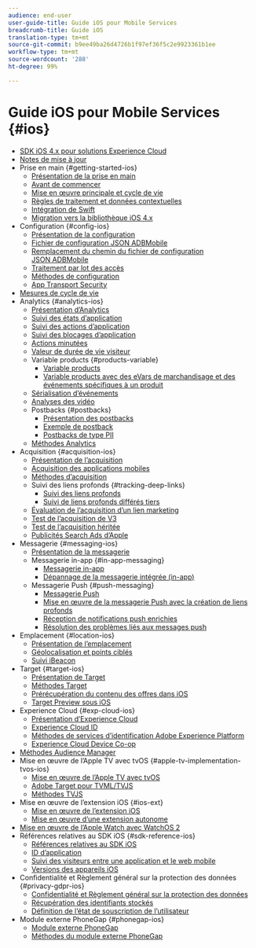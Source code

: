 ```yaml
---
audience: end-user
user-guide-title: Guide iOS pour Mobile Services
breadcrumb-title: Guide iOS
translation-type: tm+mt
source-git-commit: b9ee49ba26d4726b1f97ef36f5c2e9923361b1ee
workflow-type: tm+mt
source-wordcount: '288'
ht-degree: 99%

---
```



# Guide iOS pour Mobile Services {#ios}

+ [SDK iOS 4.x pour solutions Experience Cloud](overview.md)
+ [Notes de mise à jour](rel-notes.md)
+ Prise en main {#getting-started-ios}
   + [Présentation de la prise en main](getting-started/getting-started.md)
   + [Avant de commencer](getting-started/requirements.md)
   + [Mise en œuvre principale et cycle de vie](getting-started/dev-qs.md)
   + [Règles de traitement et données contextuelles](getting-started/proc-rules.md)
   + [Intégration de Swift ](getting-started/swift-integration.md)
   + [Migration vers la bibliothèque iOS 4.x](getting-started/migration-v3.md)
+ Configuration {#config-ios}
   + [Présentation de la configuration](configuration/configuration.md)
   + [Fichier de configuration JSON ADBMobile](configuration/json-config/json-config.md)
   + [Remplacement du chemin du fichier de configuration JSON ADBMobile](configuration/json-config/json-config-remote.md)
   + [Traitement par lot des accès](configuration/hit-batching.md)
   + [Méthodes de configuration](configuration/sdk-methods.md)
   + [App Transport Security](configuration/app-transport-security.md)
+ [Mesures de cycle de vie](metrics.md)
+ Analytics {#analytics-ios}
   + [Présentation d’Analytics](analytics-main/analytics-main.md)
   + [Suivi des états d’application](analytics-main/states.md)
   + [Suivi des actions d’application](analytics-main/actions.md)
   + [Suivi des blocages d’application](analytics-main/crashes.md)
   + [Actions minutées](analytics-main/timed-actions.md)
   + [Valeur de durée de vie visiteur](analytics-main/lifetime-value.md)
   + Variable products {#products-variable}
      + [Variable products](analytics-main/products/products.md)
      + [Variable products avec des eVars de marchandisage et des événements spécifiques à un produit](analytics-main/products/products-variable-evars-events.md)
   + [Sérialisation d’événements](analytics-main/event-serialization.md)
   + [Analyses des vidéo ](analytics-main/video-qs.md)
   + Postbacks {#postbacks}
      + [Présentation des postbacks](analytics-main/postback/postback.md)
      + [Exemple de postback](analytics-main/postback/postback-example.md)
      + [Postbacks de type PII](analytics-main/postback/c-pii-postbacks.md)
   + [Méthodes Analytics](analytics-main/analytics-methods.md)
+ Acquisition {#acquisition-ios}
   + [Présentation de l’acquisition](acquisition-main/acquisition-main.md)
   + [Acquisition des applications mobiles](acquisition-main/acquisition.md)
   + [Méthodes d’acquisition](acquisition-main/c-acquisition-methods.md)
   + Suivi des liens profonds {#tracking-deep-links}
      + [Suivi des liens profonds](acquisition-main/tracking-deep-links/tracking-deep-links.md)
      + [Suivi de liens profonds différés tiers](acquisition-main/tracking-deep-links/c-tracking-3rd-party-deep-deferred-links.md)
   + [Évaluation de l’acquisition d’un lien marketing](acquisition-main/t-testing-marketing-link-acquisition.md)
   + [Test de l’acquisition de V3](acquisition-main/t-testing-version-3-acquisition.md)
   + [Test de l’acquisition héritée](acquisition-main/t-testing-acquisition.md)
   + [Publicités Search Ads d’Apple](acquisition-main/c-apple-search-ads.md)
+ Messagerie {#messaging-ios}
   + [Présentation de la messagerie](messaging-main/messaging-main.md)
   + Messagerie in-app {#in-app-messaging}
      + [Messagerie in-app](messaging-main/messaging/messaging.md)
      + [Dépannage de la messagerie intégrée (in-app)](messaging-main/messaging/in-apps-ts.md)
   + Messagerie Push {#push-messaging}
      + [Messagerie Push](messaging-main/push-messaging/push-messaging.md)
      + [Mise en œuvre de la messagerie Push avec la création de liens profonds](messaging-main/push-messaging/t-mob-imp-push-deeplinking-ios-4x.md)
      + [Réception de notifications push enrichies](messaging-main/push-messaging/c-set-up-rich-push-notif-ios.md)
      + [Résolution des problèmes liés aux messages push](messaging-main/push-messaging/c-troubleshooting-push-messaging.md)
+ Emplacement {#location-ios}
   + [Présentation de l’emplacement](location/location.md)
   + [Géolocalisation et points ciblés](location/geo-poi.md)
   + [Suivi iBeacon](location/ibeacon.md)
+ Target {#target-ios}
   + [Présentation de Target](target-main/target-main.md)
   + [Méthodes Target](target-main/c-target-methods.md)
   + [Prérécupération du contenu des offres dans iOS](target-main/c-mob-target-prefetch-ios.md)
   + [Target Preview sous iOS](target-main/c-mob-target-preview-ios.md)
+ Experience Cloud {#exp-cloud-ios}
   + [Présentation d’Experience Cloud](marketing-cloud/marketing-cloud.md)
   + [Experience Cloud ID](marketing-cloud/mcvid.md)
   + [Méthodes de services d’identification Adobe Experience Platform](marketing-cloud/mc-methods.md)
   + [Experience Cloud Device Co-op](marketing-cloud/t-mob-mc-device-coop-ios-.md)
+ [Méthodes Audience Manager](amm/aam-methods.md)
+ Mise en œuvre de l’Apple TV avec tvOS {#apple-tv-implementation-tvos-ios}
   + [Mise en œuvre de l’Apple TV avec tvOS](apple-tv-implementation-tvos/apple-tv-implementation-tvos.md)
   + [Adobe Target pour TVML/TVJS](apple-tv-implementation-tvos/target-for-tvml-tvjs.md)
   + [Méthodes TVJS](apple-tv-implementation-tvos/tvjs-methods.md)
+ Mise en œuvre de l’extension iOS {#ios-ext}
   + [Mise en œuvre de l’extension iOS ](ios-ext/ios-ext.md)
   + [Mise en œuvre d’une extension autonome ](ios-ext/c-stand-alone-extension-implementation.md)
+ [Mise en œuvre de l’Apple Watch avec WatchOS 2](apple-watch-implementation-watchkit.md)
+ Références relatives au SDK iOS {#sdk-reference-ios}
   + [Références relatives au SDK iOS ](reference/reference.md)
   + [ID d’application](reference/app-ids.md)
   + [Suivi des visiteurs entre une application et le web mobile](reference/hybrid-app.md)
   + [Versions des appareils iOS ](reference/device-versions.md)
+ Confidentialité et Règlement général sur la protection des données {#privacy-gdpr-ios}
   + [Confidentialité et Règlement général sur la protection des données](c-mob-privacy-gdpr-ios/c-mob-privacy-gdpr-ios.md)
   + [Récupération des identifiants stockés](c-mob-privacy-gdpr-ios/c-mob-gdpr-ret-stored-ids-ios.md)
   + [Définition de l’état de souscription de l’utilisateur](c-mob-privacy-gdpr-ios/privacy.md)
+ Module externe PhoneGap {#phonegap-ios}
   + [Module externe PhoneGap](phonegap/phonegap.md)
   + [Méthodes du module externe PhoneGap](phonegap/phonegap-methods.md)
